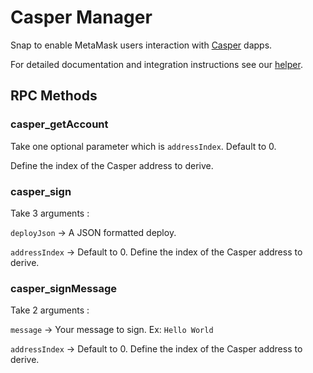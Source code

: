 # Casper Manager

Snap to enable MetaMask users interaction with [Casper](https://docs.casperlabs.io/) dapps.

For detailed documentation and integration instructions see our [helper](https://casper-ecosystem.github.io/casper-manager/).

## RPC Methods

### casper_getAccount

Take one optional parameter which is `addressIndex`. Default to 0.

Define the index of the Casper address to derive.

### casper_sign

Take 3 arguments :

`deployJson` -> A JSON formatted deploy.

`addressIndex` -> Default to 0. Define the index of the Casper address to derive.

### casper_signMessage

Take 2 arguments :

`message` -> Your message to sign. Ex: `Hello World`

`addressIndex` -> Default to 0. Define the index of the Casper address to derive.
